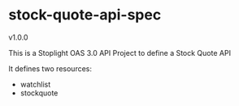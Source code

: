 # stock-quote-api-spec

v1.0.0

This is a Stoplight OAS 3.0 API Project to define a Stock Quote API

It defines two resources:

* watchlist
* stockquote
